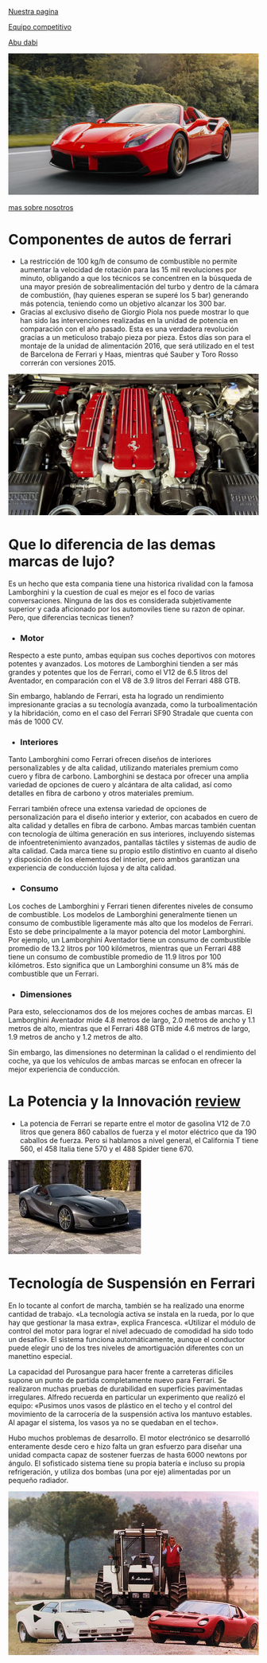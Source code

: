 [Nuestra pagina](https://www.ferrari.com/es-ES/magazine/articles/cutting-edge-corners-purosangue-active-suspension-technology)

[Equipo competitivo](https://www.formula1.com/en/teams/ferrari)

[Abu dabi](https://www.ferrariworldabudhabi.com/) 

![f1.jpeg](res/f1.jpeg)

[mas sobre nosotros](https://soymotor.com/f1/equipos/ferrari)

# Componentes de autos de ferrari

+  La restricción de 100 kg/h de consumo de combustible no permite aumentar la velocidad de rotación para las 15 mil revoluciones por minuto, obligando a que los técnicos se concentren en la búsqueda de una mayor presión de sobrealimentación del turbo y dentro de la cámara de combustión, (hay quienes esperan se superé los 5 bar) generando más potencia, teniendo como un objetivo alcanzar los 300 bar.
+ Gracias al exclusivo diseño de Giorgio Piola nos puede mostrar lo que han sido las intervenciones realizadas en la unidad de potencia en comparación con el año pasado. Esta es una verdadera revolución gracias a un meticuloso trabajo pieza por pieza. Estos días son para el montaje de la unidad de alimentación 2016, que será utilizado en el test de Barcelona de Ferrari y Haas, mientras qué Sauber y Toro Rosso correrán con versiones 2015.

![f4.jpeg](res/f4.jpeg)

# Que lo diferencia de las demas marcas de lujo?
Es un hecho que esta compania tiene una historica rivalidad con la famosa Lamborghini y la cuestion de cual es mejor es el foco de varias conversaciones. Ninguna de las dos es considerada subjetivamente superior y cada aficionado por los automoviles tiene su razon de opinar. Pero, que diferencias tecnicas tienen?
+ ### Motor
Respecto a este punto, ambas equipan sus coches deportivos con motores potentes y avanzados. Los motores de Lamborghini tienden a ser más grandes y potentes que los de Ferrari, como el V12 de 6.5 litros del Aventador, en comparación con el V8 de 3.9 litros del Ferrari 488 GTB.

Sin embargo, hablando de Ferrari, esta ha logrado un rendimiento impresionante gracias a su tecnología avanzada, como la turboalimentación y la hibridación, como en el caso del Ferrari SF90 Stradale que cuenta con más de 1000 CV.
+ ### Interiores
Tanto Lamborghini como Ferrari ofrecen diseños de interiores personalizables y de alta calidad, utilizando materiales premium como cuero y fibra de carbono. Lamborghini se destaca por ofrecer una amplia variedad de opciones de cuero y alcántara de alta calidad, así como detalles en fibra de carbono y otros materiales premium. 

Ferrari también ofrece una extensa variedad de opciones de personalización para el diseño interior y exterior, con acabados en cuero de alta calidad y detalles en fibra de carbono.
Ambas marcas también cuentan con tecnología de última generación en sus interiores, incluyendo sistemas de infoentretenimiento avanzados, pantallas táctiles y sistemas de audio de alta calidad. Cada marca tiene su propio estilo distintivo en cuanto al diseño y disposición de los elementos del interior, pero ambos garantizan una experiencia de conducción lujosa y de alta calidad.
+ ### Consumo
Los coches de Lamborghini y Ferrari tienen diferentes niveles de consumo de combustible. Los modelos de Lamborghini generalmente tienen un consumo de combustible ligeramente más alto que los modelos de Ferrari. Esto se debe principalmente a la mayor potencia del motor Lamborghini. Por ejemplo, un Lamborghini Aventador tiene un consumo de combustible promedio de 13.2 litros por 100 kilómetros, mientras que un Ferrari 488 tiene un consumo de combustible promedio de 11.9 litros por 100 kilómetros. Esto significa que un Lamborghini consume un 8% más de combustible que un Ferrari.
+ ### Dimensiones
Para esto, seleccionamos dos de los mejores coches de ambas marcas. El Lamborghini Aventador mide 4.8 metros de largo, 2.0 metros de ancho y 1.1 metros de alto, mientras que el Ferrari 488 GTB mide 4.6 metros de largo, 1.9 metros de ancho y 1.2 metros de alto.

Sin embargo, las dimensiones no determinan la calidad o el rendimiento del coche, ya que los vehículos de ambas marcas se enfocan en ofrecer la mejor experiencia de conducción.
#  La Potencia y la Innovación [review](https://www.caranddriver.com/ferrari)
- La potencia de Ferrari se reparte entre el motor de gasolina V12 de 7.0 litros que genera 860 caballos de fuerza y el motor eléctrico que da 190 caballos de fuerza. Pero si hablamos a nivel general, el California T tiene 560, el 458 Italia tiene 570 y el 488 Spider tiene 670.

![f2.jpeg](res/f2.jpeg)
# Tecnología de Suspensión en Ferrari

En lo tocante al confort de marcha, también se ha realizado una enorme cantidad de trabajo. «La tecnología activa se instala en la rueda, por lo que hay que gestionar la masa extra», explica Francesca. «Utilizar el módulo de control del motor para lograr el nivel adecuado de comodidad ha sido todo un desafío». El sistema funciona automáticamente, aunque el conductor puede elegir uno de los tres niveles de amortiguación diferentes con un manettino especial. 

La capacidad del Purosangue para hacer frente a carreteras difíciles supone un punto de partida completamente nuevo para Ferrari. Se realizaron muchas pruebas de durabilidad en superficies pavimentadas irregulares. Alfredo recuerda en particular un experimento que realizó el equipo: «Pusimos unos vasos de plástico en el techo y el control del movimiento de la carrocería de la suspensión activa los mantuvo estables. Al apagar el sistema, los vasos ya no se quedaban en el techo». 

Hubo muchos problemas de desarrollo. El motor electrónico se desarrolló enteramente desde cero e hizo falta un gran esfuerzo para diseñar una unidad compacta capaz de sostener fuerzas de hasta 6000 newtons por ángulo. El sofisticado sistema tiene su propia batería e incluso su propia refrigeración, y utiliza dos bombas (una por eje) alimentadas por un pequeño radiador. 

![lambovferrari.jpeg](res/lambovferrari.jpeg)